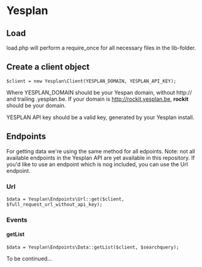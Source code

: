 # Yesplan

## Load

load.php will perform a require_once for all necessary files in the lib-folder.

## Create a client object

    $client = new Yesplan\Client(YESPLAN_DOMAIN, YESPLAN_API_KEY);

Where YESPLAN_DOMAIN should be your Yespan domain, without http:// and trailing .yesplan.be. If your domain is http://rockit.yesplan.be, **rockit** should be your domain.

YESPLAN API key should be a valid key, generated by your Yesplan install.

## Endpoints

For getting data we're using the same method for all edpoints. Note: not all available endpoints in the Yesplan API are yet available in this repository. If you'd like to use an endpoint which is nog included, you can use the Url endpoint.

### Url

    $data = Yesplan\Endpoints\Url::get($client, $full_request_url_without_api_key);

### Events 

#### getList

    $data = Yesplan\Endpoints\Data::getList($client, $searchquery);

To be continued...